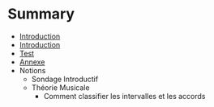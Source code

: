 # Summary

* [Introduction](README.md)
* [Introduction](chapter1.md)
* [Test](test.md)
* [Annexe](annexe.md)
* Notions
   * Sondage Introductif
   * Théorie Musicale
       * Comment classifier les intervalles et les accords

